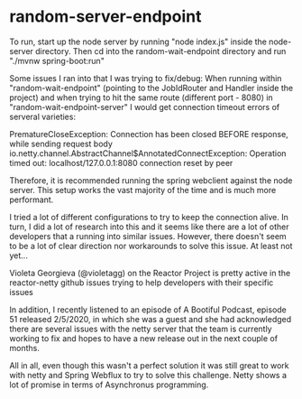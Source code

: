 # random-server-endpoint

To run, start up the node server by running "node index.js" inside the node-server directory.
Then cd into the random-wait-endpoint directory and run "./mvnw spring-boot:run"

Some issues I ran into that I was trying to fix/debug:
When running within "random-wait-endpoint" (pointing to the JobIdRouter and Handler inside the project) and when trying to hit the same route (different port - 8080) in "random-wait-endpoint-server" I would get connection timeout errors of serveral varieties: 

PrematureCloseException: Connection has been closed BEFORE response, while sending request body
io.netty.channel.AbstractChannel$AnnotatedConnectException: Operation timed out: localhost/127.0.0.1:8080
connection reset by peer

Therefore, it is recommended running the spring webclient against the node server. This setup works the vast majority of the time and is much more performant. 

I tried a lot of different configurations to try to keep the connection alive. In turn, I did a lot of research into this and it seems like there are a lot of other developers that a running into similar issues. However, there doesn't seem to be a lot of clear direction nor workarounds to solve this issue. At least not yet... 

Violeta Georgieva (@violetagg) on the Reactor Project is pretty active in the reactor-netty github issues trying to help developers with their specific issues

In addition, I recently listened to an episode of A Bootiful Podcast, episode 51 released 2/5/2020, in which she was a guest and she had acknowledged there are several issues with the netty server that the team is currently working to fix and hopes to have a new release out in the next couple of months.

All in all, even though this wasn't a perfect solution it was still great to work with netty and Spring Webflux to try to solve this challenge. Netty shows a lot of promise in terms of Asynchronus programming.